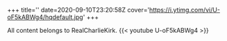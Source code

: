 +++
title=''
date=2020-09-10T23:20:58Z
cover='https://i.ytimg.com/vi/U-oF5kABWg4/hqdefault.jpg'
+++

All content belongs to RealCharlieKirk.
{{< youtube U-oF5kABWg4 >}}
